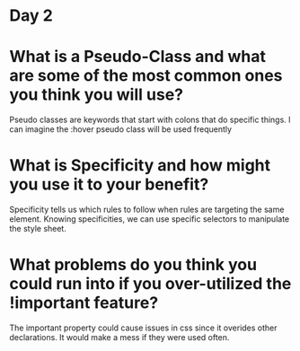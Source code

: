 # Day 2
# What is a Pseudo-Class and what are some of the most common ones you think you will use?
Pseudo classes are keywords that start with colons that do specific things. I can imagine the :hover pseudo class will be used frequently
# What is Specificity and how might you use it to your benefit?
Specificity tells us which rules to follow when rules are targeting the same element. Knowing specificities, we can use specific selectors to manipulate the style sheet.
# What problems do you think you could run into if you over-utilized the !important feature?
The important property could cause issues in css since it overides other declarations. It would make a mess if they were used often.